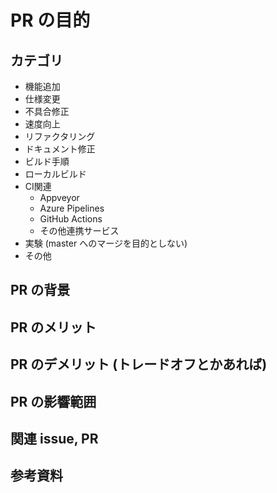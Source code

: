 <!-- これはコメントです。ブラウザで表示されません。  -->
<!-- Preview のシートで見た目のチェックができます。 -->

# PR の目的

<!-- PR の目的を記載してください -->
<!-- 必須 -->

## カテゴリ

<!-- 編集 必須 -->
<!-- 必要なものを追加、削除してください。 -->

- 機能追加
- 仕様変更
- 不具合修正
- 速度向上
- リファクタリング
- ドキュメント修正
- ビルド手順
- ローカルビルド
- CI関連
  - Appveyor
  - Azure Pipelines
  - GitHub Actions
  - その他連携サービス
- 実験 (master へのマージを目的としない)
- その他

## PR の背景

<!-- PR を行う背景を記載してください -->

## PR のメリット

<!-- PR のメリットを記載してください。 -->

## PR のデメリット (トレードオフとかあれば)

<!-- PR のデメリットやトレードオフ等あれば記載してください。 -->

## PR の影響範囲

<!-- 既存の処理に対して影響範囲を記載してください。 -->

## 関連 issue, PR

<!-- 関連する issue, PR の情報を記載してください。 -->
<!-- #xxx と書くと チケット xxx に対して自動的にリンクが張られます。 -->
<!-- URL のままでも OK -->

<!-- https://help.github.com/en/articles/closing-issues-using-keywords-->

## 参考資料

<!-- 参考になる資料の URL 等あればここに記載御願いします -->
<!-- 説明に必要なスクリーンショットがあれば貼り付けお願いします。-->
<!-- 画像ファイルをこの欄にドラッグ＆ドロップすれば画像が貼り付けられます -->

